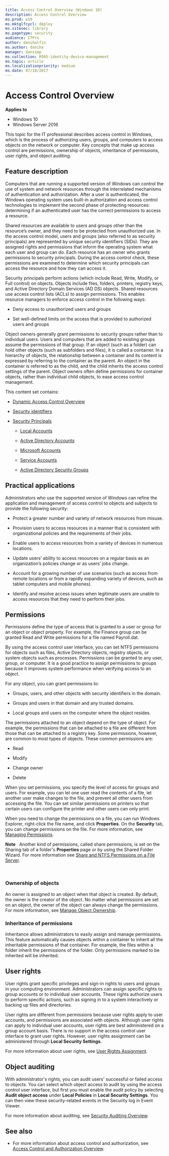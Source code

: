 ```yaml
---
title: Access Control Overview (Windows 10)
description: Access Control Overview
ms.prod: w10
ms.mktglfcycl: deploy
ms.sitesec: library
ms.pagetype: security
audience: ITPro
author: danihalfin
ms.author: daniha
manager: dansimp
ms.collection: M365-identity-device-management
ms.topic: article
ms.localizationpriority: medium
ms.date: 07/18/2017
---
```


# Access Control Overview

**Applies to**
-   Windows 10
-   Windows Server 2016

This topic for the IT professional describes access control in Windows, which is the process of authorizing users, groups, and computers to access objects on the network or computer. Key concepts that make up access control are permissions, ownership of objects, inheritance of permissions, user rights, and object auditing.

## <a href="" id="bkmk-over"></a>Feature description


Computers that are running a supported version of Windows can control the use of system and network resources through the interrelated mechanisms of authentication and authorization. After a user is authenticated, the Windows operating system uses built-in authorization and access control technologies to implement the second phase of protecting resources: determining if an authenticated user has the correct permissions to access a resource.

Shared resources are available to users and groups other than the resource’s owner, and they need to be protected from unauthorized use. In the access control model, users and groups (also referred to as security principals) are represented by unique security identifiers (SIDs). They are assigned rights and permissions that inform the operating system what each user and group can do. Each resource has an owner who grants permissions to security principals. During the access control check, these permissions are examined to determine which security principals can access the resource and how they can access it.

Security principals perform actions (which include Read, Write, Modify, or Full control) on objects. Objects include files, folders, printers, registry keys, and Active Directory Domain Services (AD DS) objects. Shared resources use access control lists (ACLs) to assign permissions. This enables resource managers to enforce access control in the following ways:

-   Deny access to unauthorized users and groups

-   Set well-defined limits on the access that is provided to authorized users and groups

Object owners generally grant permissions to security groups rather than to individual users. Users and computers that are added to existing groups assume the permissions of that group. If an object (such as a folder) can hold other objects (such as subfolders and files), it is called a container. In a hierarchy of objects, the relationship between a container and its content is expressed by referring to the container as the parent. An object in the container is referred to as the child, and the child inherits the access control settings of the parent. Object owners often define permissions for container objects, rather than individual child objects, to ease access control management.

This content set contains:

-   [Dynamic Access Control Overview](dynamic-access-control.md)

-   [Security identifiers](security-identifiers.md)

-   [Security Principals](security-principals.md)

    -   [Local Accounts](local-accounts.md)

    -   [Active Directory Accounts](active-directory-accounts.md)

    -   [Microsoft Accounts](microsoft-accounts.md)

    -   [Service Accounts](service-accounts.md)

    -   [Active Directory Security Groups](active-directory-security-groups.md)

## <a href="" id="bkmk-app"></a>Practical applications


Administrators who use the supported version of Windows can refine the application and management of access control to objects and subjects to provide the following security:

-   Protect a greater number and variety of network resources from misuse.

-   Provision users to access resources in a manner that is consistent with organizational policies and the requirements of their jobs.

-   Enable users to access resources from a variety of devices in numerous locations.

-   Update users’ ability to access resources on a regular basis as an organization’s policies change or as users’ jobs change.

-   Account for a growing number of use scenarios (such as access from remote locations or from a rapidly expanding variety of devices, such as tablet computers and mobile phones).

-   Identify and resolve access issues when legitimate users are unable to access resources that they need to perform their jobs.

## Permissions


Permissions define the type of access that is granted to a user or group for an object or object property. For example, the Finance group can be granted Read and Write permissions for a file named Payroll.dat.

By using the access control user interface, you can set NTFS permissions for objects such as files, Active Directory objects, registry objects, or system objects such as processes. Permissions can be granted to any user, group, or computer. It is a good practice to assign permissions to groups because it improves system performance when verifying access to an object.

For any object, you can grant permissions to:

-   Groups, users, and other objects with security identifiers in the domain.

-   Groups and users in that domain and any trusted domains.

-   Local groups and users on the computer where the object resides.

The permissions attached to an object depend on the type of object. For example, the permissions that can be attached to a file are different from those that can be attached to a registry key. Some permissions, however, are common to most types of objects. These common permissions are:

-   Read

-   Modify

-   Change owner

-   Delete

When you set permissions, you specify the level of access for groups and users. For example, you can let one user read the contents of a file, let another user make changes to the file, and prevent all other users from accessing the file. You can set similar permissions on printers so that certain users can configure the printer and other users can only print.

When you need to change the permissions on a file, you can run Windows Explorer, right-click the file name, and click **Properties**. On the **Security** tab, you can change permissions on the file. For more information, see [Managing Permissions](https://technet.microsoft.com/library/cc770962.aspx).

**Note**  
Another kind of permissions, called share permissions, is set on the Sharing tab of a folder's **Properties** page or by using the Shared Folder Wizard. For more information see [Share and NTFS Permissions on a File Server](https://technet.microsoft.com/library/cc754178.aspx).

 

### Ownership of objects

An owner is assigned to an object when that object is created. By default, the owner is the creator of the object. No matter what permissions are set on an object, the owner of the object can always change the permissions. For more information, see [Manage Object Ownership](https://technet.microsoft.com/library/cc732983.aspx).

### Inheritance of permissions

Inheritance allows administrators to easily assign and manage permissions. This feature automatically causes objects within a container to inherit all the inheritable permissions of that container. For example, the files within a folder inherit the permissions of the folder. Only permissions marked to be inherited will be inherited.

## User rights


User rights grant specific privileges and sign-in rights to users and groups in your computing environment. Administrators can assign specific rights to group accounts or to individual user accounts. These rights authorize users to perform specific actions, such as signing in to a system interactively or backing up files and directories.

User rights are different from permissions because user rights apply to user accounts, and permissions are associated with objects. Although user rights can apply to individual user accounts, user rights are best administered on a group account basis. There is no support in the access control user interface to grant user rights. However, user rights assignment can be administered through **Local Security Settings**.

For more information about user rights, see [User Rights Assignment](/windows/device-security/security-policy-settings/user-rights-assignment).

## Object auditing


With administrator's rights, you can audit users' successful or failed access to objects. You can select which object access to audit by using the access control user interface, but first you must enable the audit policy by selecting **Audit object access** under **Local Policies** in **Local Security Settings**. You can then view these security-related events in the Security log in Event Viewer.

For more information about auditing, see [Security Auditing Overview](/windows/device-security/auditing/security-auditing-overview).

## See also

-   For more information about access control and authorization, see [Access Control and Authorization Overview](https://technet.microsoft.com/library/jj134043(v=ws.11).aspx).


 

 




